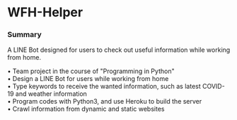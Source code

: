 # WFH-Helper
### Summary  
A LINE Bot designed for users to check out useful information while working from home.  

• Team project in the course of "Programming in Python"  
• Design a LINE Bot for users while working from home  
• Type keywords to receive the wanted information, such as latest COVID-19 and weather information  
• Program codes with Python3, and use Heroku to build the server  
• Crawl information from dynamic and static websites  
